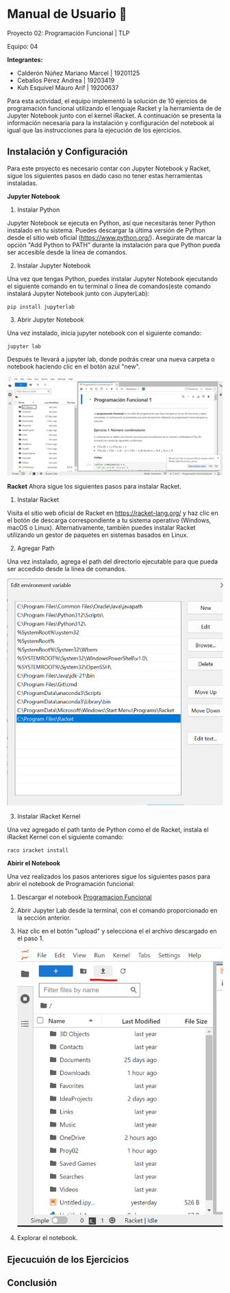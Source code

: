 # Manual de Usuario 📓
Proyecto 02: Programación Funcional | TLP 

Equipo: 04 

**Integrantes:**
- Calderón Núñez Mariano Marcel | 19201125
- Ceballos Pérez Andrea | 19203419
- Kuh Esquivel Mauro Arif | 19200637

Para esta actividad, el equipo implementó la solución de 10 ejercios de programación funcional utilizando el lenguaje Racket y la herramienta de de Jupyter Notebook junto con el kernel iRacket. A continuación se presenta la información necesaria para la instalación y configuración del notebook al igual que las instrucciones para la ejecución de los ejercicios. 

## Instalación y Configuración
Para este proyecto es necesario contar con Jupyter Notebook y Racket, sigue los siguientes pasos en dado caso no tener estas herramientas instaladas. 

**Jupyter Notebook**

1. Instalar Python

Jupyter Notebook se ejecuta en Python, así que necesitarás tener Python instalado en tu sistema. Puedes descargar la última versión de Python desde el sitio web oficial (https://www.python.org/). Asegúrate de marcar la opción "Add Python to PATH" durante la instalación para que Python pueda ser accesible desde la línea de comandos.

2. Instalar Jupyter Notebook

Una vez que tengas Python, puedes instalar Jupyter Notebook ejecutando el siguiente comando en tu terminal o línea de comandos(este comando instalará Jupyter Notebook junto con JupyterLab):

```
pip install jupyterlab
```

3. Abrir Jupyter Notebook

Una vez instalado, inicia jupyter notebook con el siguiente comando: 

```
jupyter lab
```
Después te llevará a jupyter lab, donde podrás crear una nueva carpeta o notebook haciendo clic en el botón azul "new". 

![Inicio](Images/Inicio.png)

**Racket**
Ahora sigue los siguientes pasos para instalar Racket. 

1. Instalar Racket
   
Visita el sitio web oficial de Racket en https://racket-lang.org/ y haz clic en el botón de descarga correspondiente a tu sistema operativo (Windows, macOS o Linux). Alternativamente, también puedes instalar Racket utilizando un gestor de paquetes en sistemas basados en Linux.

2. Agregar Path

Una vez instalado, agrega el path del directorio ejecutable para que pueda ser accedido desde la línea de comandos. 

![Path](Images/Path.png)

3. Instalar iRacket Kernel

Una vez agregado el path tanto de Python como el de Racket, instala el iRacket Kernel con el siguiente comando: 

```
raco iracket install
```

**Abirir el Notebook** 

Una vez realizados los pasos anteriores sigue los siguientes pasos para abrir el notebook de Programación funcional: 

1. Descargar el notebook [Programacion Funcional](ProgramaciónFuncional.ipynb)
2. Abrir Jupyter Lab desde la terminal, con el comando proporcionado en la sección anterior.
3. Haz clic en el botón "upload" y selecciona el el archivo descargado en el paso 1.

   ![upload](Images/Upload.png)

4. Explorar el notebook. 


## Ejecucuión de los Ejercicios 

## Conclusión 
